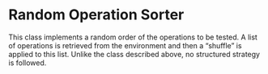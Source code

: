 # Random Operation Sorter
This class implements a random order of the operations to be tested. A list of operations is retrieved from the environment and then a “shuffle” is applied to this list. Unlike the class described above, no structured strategy is followed. 